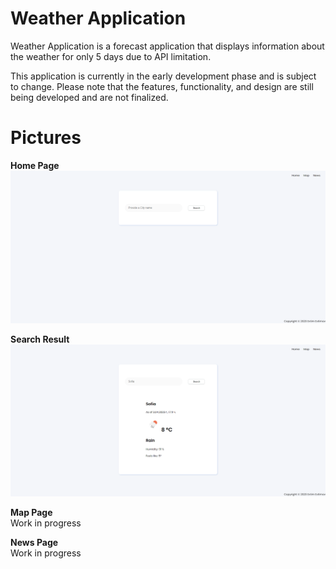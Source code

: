 # Weather Application

Weather Application is a forecast application that displays information about the weather for only 5 days due to API limitation. 

This application is currently in the early development phase and is subject to change. Please note that the features, functionality, and design are still being developed and are not finalized. 


# Pictures

<b>Home Page</b>
![img1](https://github.com/evtimov-ptr/JavaScript-Projects/blob/main/Weather%20Application/img/img1.png)

<b>Search Result</b>
![img2](https://github.com/evtimov-ptr/JavaScript-Projects/blob/main/Weather%20Application/img/img2.png)

<b>Map Page</b> <br />
Work in progress

<b>News Page</b> <br />
Work in progress
